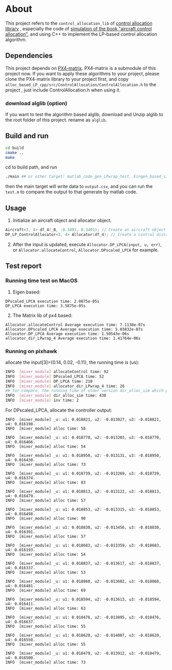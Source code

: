 # About
 This project refers to the `control_allocation_lib` of [control allocation library](https://github.com/mengchaoheng/control_allocation.git) , especially the code of [ simulation of the book "aircraft control allocation"](https://github.com/mengchaoheng/aircraft-control-allocation), and using C++ to implement the LP-based control allocation algorithm.
 ## Dependencies
 This project depends on [PX4-matrix](https://github.com/mengchaoheng/PX4-Matrix.git). PX4-matrix is a submodule of this project now. If you want to apply these algorithms to your project, please clone the PX4-matrix library to your project first, and copy `alloc_based_LP_cpp/src/ControlAllocation/ControlAllocation.h` to the project , just include ControlAllocation.h when using it.
### download alglib (option)
If you want to test the algorithm based alglib, download and Unzip alglib to the root folder of this project. rename as `alglib`. 

## Build and run
```sh
cd build
cmake ..
make 
```

cd to build path, and run
```sh
./main ## or other target: matlab_code_gen_LPwrap_test, Eingen_based_simplex, alglib_based_minlp_basic.
```
then the main target will write data to `output.csv`, and you can run the `test.m` to compare the output to that generate by matlab code.
## Usage
1. Initialize an aircraft object and allocator object.
```C++
Aircraft<3, 4> df_4(_B, -0.3491, 0.3491); // Create an aircraft object with 4 steering vectors and 3 generalized moments
DP_LP_ControlAllocator<3, 4> Allocator(df_4); // Create a control distributor object for an aircraft with 4 steering vectors and 3 generalized moments (translated into a linear programming problem with dimensions related to parameters <3, 4>.)
```
2. After the input is updated, execute `Allocator.DP_LPCA(input, u, err)`, or `Allocator.allocateControl`, `Allocator.DPscaled_LPCA` for example.

## Test report

### Running time test on MacOS

1. Eigen based:
```
DPscaled_LPCA execution time: 2.0875e-05s
DP_LPCA execution time: 3.5875e-05s
```

2. The Matrix lib of px4 based:
```
Allocator.allocateControl Average execution time: 7.1138e-07s
Allocator.DPscaled_LPCA Average execution time: 5.03832e-07s
Allocator.DP_LPCA Average execution time: 1.50543e-06s
allocator_dir_LPwrap_4 Average execution time: 1.41764e-06s
```

### Running on pixhawk

allocate the input[3]={0.14,  0.02,   -0.11}, the running time is (us):
```sh
INFO  [mixer_module] allocateControl time: 92 
INFO  [mixer_module] DPscaled_LPCA time: 52 
INFO  [mixer_module] DP_LPCA time: 210 
INFO  [mixer_module] allocator_dir_LPwrap_4 time: 26 
## for compare, the running time of older version dir_alloc_sim which generated by matlab and general inversion method:
INFO  [mixer_module] dir_alloc_sim time: 438 
INFO  [mixer_module] inv time: 2 
```
For DPscaled_LPCA, allocate the controller output:
```
INFO  [mixer_module] _u: u1: 0.018821, u2: -0.013027, u3: -0.018821, u4: 0.016198. 
INFO  [mixer_module] alloc time: 58 

INFO  [mixer_module] _u: u1: 0.018770, u2: -0.013203, u3: -0.018770, u4: 0.016466. 
INFO  [mixer_module] alloc time: 54 

INFO  [mixer_module] _u: u1: 0.018950, u2: -0.013131, u3: -0.018950, u4: 0.016430. 
INFO  [mixer_module] alloc time: 73 

INFO  [mixer_module] _u: u1: 0.018739, u2: -0.013269, u3: -0.018739, u4: 0.016374. 
INFO  [mixer_module] alloc time: 83 

INFO  [mixer_module] _u: u1: 0.018813, u2: -0.013122, u3: -0.018813, u4: 0.016479. 
INFO  [mixer_module] alloc time: 57 

INFO  [mixer_module] _u: u1: 0.018853, u2: -0.013315, u3: -0.018853, u4: 0.016498. 
INFO  [mixer_module] alloc time: 90 

INFO  [mixer_module] _u: u1: 0.018830, u2: -0.013456, u3: -0.018830, u4: 0.016391. 
INFO  [mixer_module] alloc time: 57 

INFO  [mixer_module] _u: u1: 0.018683, u2: -0.013359, u3: -0.018683, u4: 0.016193. 
INFO  [mixer_module] alloc time: 54 

INFO  [mixer_module] _u: u1: 0.018837, u2: -0.013617, u3: -0.018837, u4: 0.016337. 
INFO  [mixer_module] alloc time: 53 

INFO  [mixer_module] _u: u1: 0.018860, u2: -0.013602, u3: -0.018860, u4: 0.016481. 
INFO  [mixer_module] alloc time: 69 

INFO  [mixer_module] _u: u1: 0.018594, u2: -0.013613, u3: -0.018594, u4: 0.016411. 
INFO  [mixer_module] alloc time: 63 

INFO  [mixer_module] _u: u1: 0.018476, u2: -0.013895, u3: -0.018476, u4: 0.016637. 
INFO  [mixer_module] alloc time: 55 

INFO  [mixer_module] _u: u1: 0.018620, u2: -0.014007, u3: -0.018620, u4: 0.016550. 
INFO  [mixer_module] alloc time: 55 

INFO  [mixer_module] _u: u1: 0.018479, u2: -0.013912, u3: -0.018479, u4: 0.016500. 
INFO  [mixer_module] alloc time: 73 
```